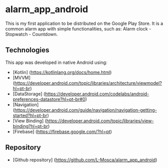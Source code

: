 # alarm_app_android
This is my first application to be distributed on the Google Play Store.
It is a common alarm app with simple functionalities, such as:
Alarm clock - Stopwatch - Countdown.

## Technologies
This app was developed in native Android using:

- [Kotlin] (https://kotlinlang.org/docs/home.html)
- [MVVM] (https://developer.android.com/topic/libraries/architecture/viewmodel?hl=pt-br)
- [DataStorage] (https://developer.android.com/codelabs/android-preferences-datastore?hl=pt-br#0)
- [Navigation] (https://developer.android.com/guide/navigation/navigation-getting-started?hl=pt-br)
- [View Binding] (https://developer.android.com/topic/libraries/view-binding?hl=pt-br)
- [Firebase] (https://firebase.google.com/?hl=pt)

## Repository
 - [Github repository] (https://github.com/L-Mosca/alarm_app_android)